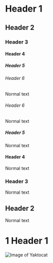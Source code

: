# Header 1
## Header 2
### Header 3
#### Header 4
##### Header 5
###### Header 6
Normal text
###### Header 6
Normal text
##### Header 5
Normal text
#### Header 4
Normal text
### Header 3
Normal text
## Header 2
Normal text
# 1 Header 1

![Image of Yaktocat](https://octodex.github.com/images/yaktocat.png)
